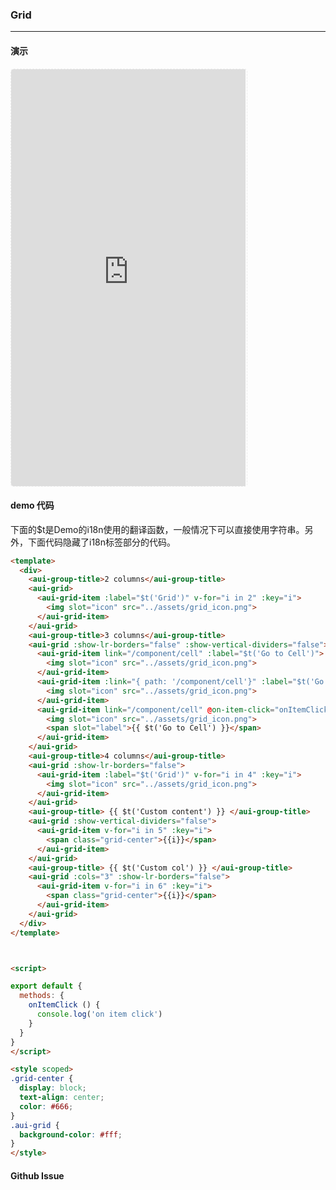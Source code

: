 <!-- ---
nav: zh-CN
--- -->


### Grid

---

#### 演示

 <div style="width:377px;height:667px;display:inline-block;border:1px dashed #ececec;border-radius:5px;overflow:hidden;">
   <iframe src="https://afexteam.github.io/aui-m-demo/#/component/grid" width="375" height="667" border="0" frameborder="0"></iframe>
 </div>

#### demo 代码

<p class="tip">下面的$t是Demo的i18n使用的翻译函数，一般情况下可以直接使用字符串。另外，下面代码隐藏了i18n标签部分的代码。</p>

``` html
<template>
  <div>
    <aui-group-title>2 columns</aui-group-title>
    <aui-grid>
      <aui-grid-item :label="$t('Grid')" v-for="i in 2" :key="i">
        <img slot="icon" src="../assets/grid_icon.png">
      </aui-grid-item>
    </aui-grid>
    <aui-group-title>3 columns</aui-group-title>
    <aui-grid :show-lr-borders="false" :show-vertical-dividers="false">
      <aui-grid-item link="/component/cell" :label="$t('Go to Cell')">
        <img slot="icon" src="../assets/grid_icon.png">
      </aui-grid-item>
      <aui-grid-item :link="{ path: '/component/cell'}" :label="$t('Go to Cell')">
        <img slot="icon" src="../assets/grid_icon.png">
      </aui-grid-item>
      <aui-grid-item link="/component/cell" @on-item-click="onItemClick">
        <img slot="icon" src="../assets/grid_icon.png">
        <span slot="label">{{ $t('Go to Cell') }}</span>
      </aui-grid-item>
    </aui-grid>
    <aui-group-title>4 columns</aui-group-title>
    <aui-grid :show-lr-borders="false">
      <aui-grid-item :label="$t('Grid')" v-for="i in 4" :key="i">
        <img slot="icon" src="../assets/grid_icon.png">
      </aui-grid-item>
    </aui-grid>
    <aui-group-title> {{ $t('Custom content') }} </aui-group-title>
    <aui-grid :show-vertical-dividers="false">
      <aui-grid-item v-for="i in 5" :key="i">
        <span class="grid-center">{{i}}</span>
      </aui-grid-item>
    </aui-grid>
    <aui-group-title> {{ $t('Custom col') }} </aui-group-title>
    <aui-grid :cols="3" :show-lr-borders="false">
      <aui-grid-item v-for="i in 6" :key="i">
        <span class="grid-center">{{i}}</span>
      </aui-grid-item>
    </aui-grid>
  </div>
</template>



<script>

export default {
  methods: {
    onItemClick () {
      console.log('on item click')
    }
  }
}
</script>

<style scoped>
.grid-center {
  display: block;
  text-align: center;
  color: #666;
}
.aui-grid {
  background-color: #fff;
}
</style>

```


#### Github Issue